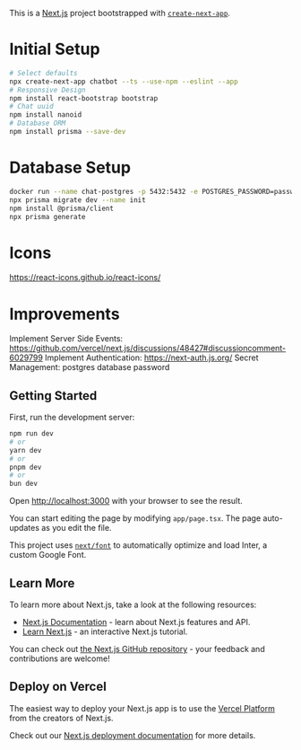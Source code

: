 This is a [Next.js](https://nextjs.org/) project bootstrapped with [`create-next-app`](https://github.com/vercel/next.js/tree/canary/packages/create-next-app).

# Initial Setup
```bash
# Select defaults
npx create-next-app chatbot --ts --use-npm --eslint --app
# Responsive Design
npm install react-bootstrap bootstrap
# Chat uuid
npm install nanoid
# Database ORM
npm install prisma --save-dev
```
# Database Setup
```bash
docker run --name chat-postgres -p 5432:5432 -e POSTGRES_PASSWORD=password1 -d postgres
npx prisma migrate dev --name init
npm install @prisma/client 
npx prisma generate 
```
# Icons
https://react-icons.github.io/react-icons/
# Improvements
Implement Server Side Events: https://github.com/vercel/next.js/discussions/48427#discussioncomment-6029799
Implement Authentication: https://next-auth.js.org/
Secret Management: postgres database password

## Getting Started

First, run the development server:

```bash
npm run dev
# or
yarn dev
# or
pnpm dev
# or
bun dev
```

Open [http://localhost:3000](http://localhost:3000) with your browser to see the result.

You can start editing the page by modifying `app/page.tsx`. The page auto-updates as you edit the file.

This project uses [`next/font`](https://nextjs.org/docs/basic-features/font-optimization) to automatically optimize and load Inter, a custom Google Font.

## Learn More

To learn more about Next.js, take a look at the following resources:

- [Next.js Documentation](https://nextjs.org/docs) - learn about Next.js features and API.
- [Learn Next.js](https://nextjs.org/learn) - an interactive Next.js tutorial.

You can check out [the Next.js GitHub repository](https://github.com/vercel/next.js/) - your feedback and contributions are welcome!

## Deploy on Vercel

The easiest way to deploy your Next.js app is to use the [Vercel Platform](https://vercel.com/new?utm_medium=default-template&filter=next.js&utm_source=create-next-app&utm_campaign=create-next-app-readme) from the creators of Next.js.

Check out our [Next.js deployment documentation](https://nextjs.org/docs/deployment) for more details.
